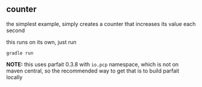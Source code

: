 ## counter

the simplest example, simply creates a counter that increases its value each second

this runs on its own, just run

```
gradle run
```

**NOTE:** this uses parfait 0.3.8 with `io.pcp` namespace, which is not on maven central, so the recommended way to get that is to build parfait locally
